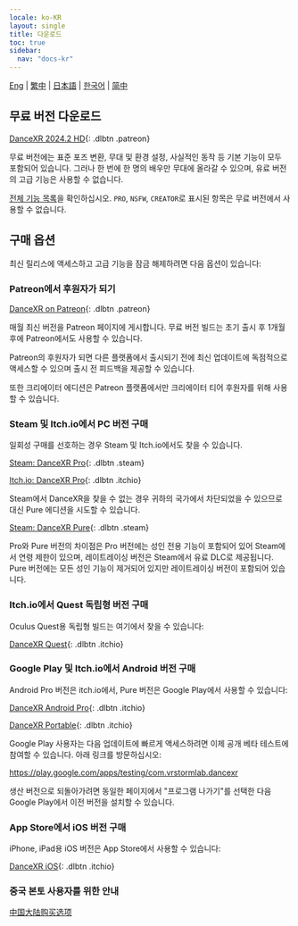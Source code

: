 ```yaml
---
locale: ko-KR
layout: single
title: 다운로드
toc: true
sidebar:
  nav: "docs-kr"
---
```

[Eng](/dancexr/download) | [繁中](/tw/dancexr/download) | [日本語](/jp/dancexr/download) | [한국어](/kr/dancexr/download) | [简中](/zh/dancexr/download)

## 무료 버전 다운로드

[DanceXR 2024.2 HD](https://github.com/alloystorm/dvvr/releases/tag/2024.2){: .dlbtn .patreon} 

무료 버전에는 표준 포즈 변환, 무대 및 환경 설정, 사실적인 동작 등 기본 기능이 모두 포함되어 있습니다. 그러나 한 번에 한 명의 배우만 무대에 올라갈 수 있으며, 유료 버전의 고급 기능은 사용할 수 없습니다.

[전체 기능 목록](features.md)을 확인하십시오. `PRO`, `NSFW`, `CREATOR`로 표시된 항목은 무료 버전에서 사용할 수 없습니다.

## 구매 옵션
최신 릴리스에 액세스하고 고급 기능을 잠금 해제하려면 다음 옵션이 있습니다:

### Patreon에서 후원자가 되기

[DanceXR on Patreon](https://www.patreon.com/dvvr){: .dlbtn .patreon} 

매월 최신 버전을 Patreon 페이지에 게시합니다. 무료 버전 빌드는 초기 출시 후 1개월 후에 Patreon에서도 사용할 수 있습니다.

Patreon의 후원자가 되면 다른 플랫폼에서 출시되기 전에 최신 업데이트에 독점적으로 액세스할 수 있으며 출시 전 피드백을 제공할 수 있습니다.

또한 크리에이터 에디션은 Patreon 플랫폼에서만 크리에이터 티어 후원자를 위해 사용할 수 있습니다.

### Steam 및 Itch.io에서 PC 버전 구매

일회성 구매를 선호하는 경우 Steam 및 Itch.io에서도 찾을 수 있습니다.

[Steam: DanceXR Pro](https://store.steampowered.com/app/1905510/DanceXR/){: .dlbtn .steam}

[Itch.io: DanceXR Pro](https://stormlab.itch.io/dancexr){: .dlbtn .itchio}

Steam에서 DanceXR을 찾을 수 없는 경우 귀하의 국가에서 차단되었을 수 있으므로 대신 Pure 에디션을 시도할 수 있습니다.

[Steam: DanceXR Pure](https://store.steampowered.com/app/2193970/DanceXR_Pure/){: .dlbtn .steam}

Pro와 Pure 버전의 차이점은 Pro 버전에는 성인 전용 기능이 포함되어 있어 Steam에서 연령 제한이 있으며, 레이트레이싱 버전은 Steam에서 유료 DLC로 제공됩니다. Pure 버전에는 모든 성인 기능이 제거되어 있지만 레이트레이싱 버전이 포함되어 있습니다.

### Itch.io에서 Quest 독립형 버전 구매

Oculus Quest용 독립형 빌드는 여기에서 찾을 수 있습니다:

[DanceXR Quest](https://stormlab.itch.io/dancexr-quest){: .dlbtn .itchio}

### Google Play 및 Itch.io에서 Android 버전 구매

Android Pro 버전은 itch.io에서, Pure 버전은 Google Play에서 사용할 수 있습니다:

[DanceXR Android Pro](https://stormlab.itch.io/dancexr-android){: .dlbtn .itchio}

[DanceXR Portable](https://play.google.com/store/apps/details?id=com.vrstormlab.dancexr){: .dlbtn .itchio}

Google Play 사용자는 다음 업데이트에 빠르게 액세스하려면 이제 공개 베타 테스트에 참여할 수 있습니다. 아래 링크를 방문하십시오:

https://play.google.com/apps/testing/com.vrstormlab.dancexr

생산 버전으로 되돌아가려면 동일한 페이지에서 "프로그램 나가기"를 선택한 다음 Google Play에서 이전 버전을 설치할 수 있습니다.

### App Store에서 iOS 버전 구매

iPhone, iPad용 iOS 버전은 App Store에서 사용할 수 있습니다:

[DanceXR iOS](https://apps.apple.com/au/app/dancexr/id6475269158){: .dlbtn .itchio}

### 중국 본토 사용자를 위한 안내

[中国大陆购买选项](purchase_prc.md)